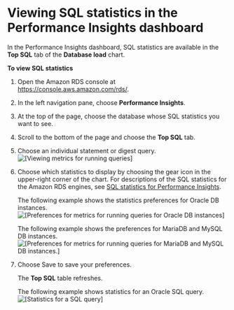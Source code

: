 # Viewing SQL statistics in the Performance Insights dashboard<a name="USER_PerfInsights.UsingDashboard.AnalyzeDBLoad.AdditionalMetrics.AnalyzingSQLLevel"></a>

In the Performance Insights dashboard, SQL statistics are available in the **Top SQL** tab of the **Database load** chart\.

**To view SQL statistics**

1. Open the Amazon RDS console at [https://console\.aws\.amazon\.com/rds/](https://console.aws.amazon.com/rds/)\.

1. In the left navigation pane, choose **Performance Insights**\.

1. At the top of the page, choose the database whose SQL statistics you want to see\.

1. Scroll to the bottom of the page and choose the **Top SQL** tab\.

1. Choose an individual statement or digest query\.  
![\[Viewing metrics for running queries\]](http://docs.aws.amazon.com/AmazonRDS/latest/UserGuide/./images/perf_insights_per_sql_sql.png)

1. Choose which statistics to display by choosing the gear icon in the upper\-right corner of the chart\. For descriptions of the SQL statistics for the Amazon RDS engines, see [SQL statistics for Performance Insights](metrics-reference.md#sql-statistics)\.

   The following example shows the statistics preferences for Oracle DB instances\.  
![\[Preferences for metrics for running queries for Oracle DB instances\]](http://docs.aws.amazon.com/AmazonRDS/latest/UserGuide/./images/perf_insights_per_sql_pref_oracle.png)

   The following example shows the preferences for MariaDB and MySQL DB instances\.  
![\[Preferences for metrics for running queries for MariaDB and MySQL DB instances.\]](http://docs.aws.amazon.com/AmazonRDS/latest/UserGuide/./images/perf_insights_per_sql_pref_ams.png)

1. Choose Save to save your preferences\.

   The **Top SQL** table refreshes\.

   The following example shows statistics for an Oracle SQL query\.  
![\[Statistics for a SQL query\]](http://docs.aws.amazon.com/AmazonRDS/latest/UserGuide/./images/perf_insights_per_sql_stats_oracle.png)
